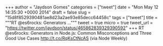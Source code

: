 
+++
author = "Jaydson Gomes"
categories = ["tweet"]
date = "Mon May 12 14:35:30 +0000 2014"
draft = false
slug = "15d8f8529390481ae8d23a2ae93e85decc64458c"
tags = ["tweet"]
title = """RT @es6rocks: Generators ..."""
tweet = true
micro = true
tweet_url = "https://twitter.com/jaydson/status/465862839329390592"
+++
RT @es6rocks: Generators in Node.js: Common Misconceptions and Three Good Use Cases http://t.co/RqKsCtNcAS (via Node Weekly)
